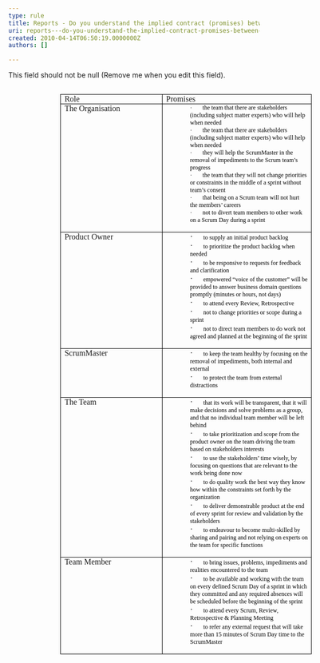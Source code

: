 ```yaml
---
type: rule
title: Reports - Do you understand the implied contract (promises) between Members of the Scrum Team?
uri: reports---do-you-understand-the-implied-contract-promises-between-members-of-the-scrum-team
created: 2010-04-14T06:50:19.0000000Z
authors: []

---
```




<span class='intro'> This field should not be null (Remove me when you edit this field). </span>


  <p style="margin&#58;0cm 0cm 0pt;">
    <font face="Calibri">&#160;</font>
  </p>
<table style="margin&#58;auto auto auto 78.35pt;border-collapse&#58;collapse;" border="0" cellspacing="0" cellpadding="0">
    <tbody>
        <tr>
            <td width="319" valign="top" style="border-bottom&#58;black 1pt solid;border-left&#58;black 1pt solid;padding-bottom&#58;0cm;background-color&#58;transparent;padding-left&#58;5.4pt;width&#58;239.4pt;padding-right&#58;5.4pt;border-top&#58;black 1pt solid;border-right&#58;black 1pt solid;padding-top&#58;0cm;">
            <p style="margin&#58;0cm 0cm 0pt;"><font face="Calibri">Role</font></p>
            </td>
            <td width="502" valign="top" style="border-bottom&#58;black 1pt solid;border-left&#58;#f0f0f0;padding-bottom&#58;0cm;background-color&#58;transparent;padding-left&#58;5.4pt;width&#58;376.45pt;padding-right&#58;5.4pt;border-top&#58;black 1pt solid;border-right&#58;black 1pt solid;padding-top&#58;0cm;">
            <p style="margin&#58;0cm 0cm 0pt;"><font face="Calibri">Promises </font></p>
            </td>
        </tr>
        <tr>
            <td width="319" valign="top" style="border-bottom&#58;black 1pt solid;border-left&#58;black 1pt solid;padding-bottom&#58;0cm;background-color&#58;transparent;padding-left&#58;5.4pt;width&#58;239.4pt;padding-right&#58;5.4pt;border-top&#58;#f0f0f0;border-right&#58;black 1pt solid;padding-top&#58;0cm;">
            <p style="margin&#58;0cm 0cm 0pt;"><font face="Calibri">The Organisation</font></p>
            </td>
            <td width="502" valign="top" style="border-bottom&#58;black 1pt solid;border-left&#58;#f0f0f0;padding-bottom&#58;0cm;background-color&#58;transparent;padding-left&#58;5.4pt;width&#58;376.45pt;padding-right&#58;5.4pt;border-top&#58;#f0f0f0;border-right&#58;black 1pt solid;padding-top&#58;0cm;">
            <p style="margin&#58;0cm 0cm 0pt 36pt;"><span style="font-family&#58;symbol;color&#58;black;font-size&#58;9pt;"><span>·<span style="font&#58;7pt 'times new roman';">&#160;&#160;&#160;&#160;&#160;&#160;&#160;&#160; </span></span><span style="font-family&#58;'trebuchet ms', 'sans-serif';color&#58;black;font-size&#58;9pt;">the team that there are stakeholders (including subject matter experts) who will help when needed</span>
            <p style="margin&#58;0cm 0cm 0pt 36pt;"><span style="font-family&#58;symbol;color&#58;black;font-size&#58;9pt;"><span>·<span style="font&#58;7pt 'times new roman';">&#160;&#160;&#160;&#160;&#160;&#160;&#160;&#160; </span></span><span style="font-family&#58;'trebuchet ms', 'sans-serif';color&#58;black;font-size&#58;9pt;">the team that there are stakeholders (including subject matter experts) who will help when needed</span>
            <p style="margin&#58;0cm 0cm 0pt 36pt;"><span style="font-family&#58;symbol;color&#58;black;font-size&#58;9pt;"><span>·<span style="font&#58;7pt 'times new roman';">&#160;&#160;&#160;&#160;&#160;&#160;&#160;&#160; </span></span><span style="font-family&#58;'trebuchet ms', 'sans-serif';color&#58;black;font-size&#58;9pt;">they will help the ScrumMaster in the removal of impediments to the Scrum team’s progress</span>
            <p style="margin&#58;0cm 0cm 0pt 36pt;"><span style="font-family&#58;symbol;color&#58;black;font-size&#58;9pt;"><span>·<span style="font&#58;7pt 'times new roman';">&#160;&#160;&#160;&#160;&#160;&#160;&#160;&#160; </span></span><span style="font-family&#58;'trebuchet ms', 'sans-serif';color&#58;black;font-size&#58;9pt;">the team that they will not change priorities or constraints in the middle of a sprint without team’s consent</span>
            <p style="margin&#58;0cm 0cm 0pt 36pt;"><span style="font-family&#58;symbol;color&#58;black;font-size&#58;9pt;"><span>·<span style="font&#58;7pt 'times new roman';">&#160;&#160;&#160;&#160;&#160;&#160;&#160;&#160; </span></span><span style="font-family&#58;'trebuchet ms', 'sans-serif';color&#58;black;font-size&#58;9pt;">that being on a Scrum team will not hurt the members’ careers</span>
            <p style="margin&#58;0cm 0cm 0pt 36pt;"><span style="font-family&#58;symbol;color&#58;black;font-size&#58;9pt;"><span>·<span style="font&#58;7pt 'times new roman';">&#160;&#160;&#160;&#160;&#160;&#160;&#160;&#160; </span></span><span style="font-family&#58;'trebuchet ms', 'sans-serif';color&#58;black;font-size&#58;9pt;">not to divert team members to other work on a Scrum Day during a sprint</span></span></p>
            </span></p>
            </span></p>
            </span></p>
            </span></p>
            </span></p>
            </td>
        </tr>
        <tr>
            <td width="319" valign="top" style="border-bottom&#58;black 1pt solid;border-left&#58;black 1pt solid;padding-bottom&#58;0cm;background-color&#58;transparent;padding-left&#58;5.4pt;width&#58;239.4pt;padding-right&#58;5.4pt;border-top&#58;#f0f0f0;border-right&#58;black 1pt solid;padding-top&#58;0cm;">
            <p style="margin&#58;0cm 0cm 0pt;"><font face="Calibri">Product Owner</font></p>
            </td>
            <td width="502" valign="top" style="border-bottom&#58;black 1pt solid;border-left&#58;#f0f0f0;padding-bottom&#58;0cm;background-color&#58;transparent;padding-left&#58;5.4pt;width&#58;376.45pt;padding-right&#58;5.4pt;border-top&#58;#f0f0f0;border-right&#58;black 1pt solid;padding-top&#58;0cm;">
            <p style="margin&#58;0cm 0cm 0pt 36pt;"><span style="font-family&#58;symbol;"><span>·<span style="font&#58;7pt 'times new roman';">&#160;&#160;&#160;&#160;&#160;&#160;&#160;&#160; </span></span><span style="font-family&#58;'trebuchet ms', 'sans-serif';color&#58;black;font-size&#58;9pt;">to supply an initial product backlog</span>
            <p style="margin&#58;0cm 0cm 0pt 36pt;"><span style="font-family&#58;symbol;"><span>·<span style="font&#58;7pt 'times new roman';">&#160;&#160;&#160;&#160;&#160;&#160;&#160;&#160; </span></span><span style="font-family&#58;'trebuchet ms', 'sans-serif';color&#58;black;font-size&#58;9pt;">to prioritize the product backlog when needed</span>
            <p style="margin&#58;0cm 0cm 0pt 36pt;"><span style="font-family&#58;symbol;"><span>·<span style="font&#58;7pt 'times new roman';">&#160;&#160;&#160;&#160;&#160;&#160;&#160;&#160; </span></span><span style="font-family&#58;'trebuchet ms', 'sans-serif';color&#58;black;font-size&#58;9pt;">to be responsive to requests for feedback and clarification</span>
            <p style="margin&#58;0cm 0cm 0pt 36pt;"><span style="font-family&#58;symbol;"><span>·<span style="font&#58;7pt 'times new roman';">&#160;&#160;&#160;&#160;&#160;&#160;&#160;&#160; </span></span><span style="font-family&#58;'trebuchet ms', 'sans-serif';color&#58;black;font-size&#58;9pt;">empowered “voice of the customer” will be provided to answer business domain questions promptly (minutes or hours, not days)</span>
            <p style="margin&#58;0cm 0cm 0pt 36pt;"><span style="font-family&#58;symbol;"><span>·<span style="font&#58;7pt 'times new roman';">&#160;&#160;&#160;&#160;&#160;&#160;&#160;&#160; </span></span><span style="font-family&#58;'trebuchet ms', 'sans-serif';color&#58;black;font-size&#58;9pt;">to attend every Review, Retrospective</span>
            <p style="margin&#58;0cm 0cm 0pt 36pt;"><span style="font-family&#58;symbol;"><span>·<span style="font&#58;7pt 'times new roman';">&#160;&#160;&#160;&#160;&#160;&#160;&#160;&#160; </span></span><span style="font-family&#58;'trebuchet ms', 'sans-serif';color&#58;black;font-size&#58;9pt;">not to change priorities or scope during a sprint</span>
            <p style="margin&#58;0cm 0cm 0pt 36pt;"><span style="font-family&#58;symbol;"><span>·<span style="font&#58;7pt 'times new roman';">&#160;&#160;&#160;&#160;&#160;&#160;&#160;&#160; </span></span><span style="font-family&#58;'trebuchet ms', 'sans-serif';color&#58;black;font-size&#58;9pt;">not to direct team members to do work not agreed and planned at the beginning of the sprint</span></span></p>
            </span></p>
            </span></p>
            </span></p>
            </span></p>
            </span></p>
            </span></p>
            </td>
        </tr>
        <tr>
            <td width="319" valign="top" style="border-bottom&#58;black 1pt solid;border-left&#58;black 1pt solid;padding-bottom&#58;0cm;background-color&#58;transparent;padding-left&#58;5.4pt;width&#58;239.4pt;padding-right&#58;5.4pt;border-top&#58;#f0f0f0;border-right&#58;black 1pt solid;padding-top&#58;0cm;">
            <p style="margin&#58;0cm 0cm 0pt;"><font face="Calibri">ScrumMaster</font></p>
            </td>
            <td width="502" valign="top" style="border-bottom&#58;black 1pt solid;border-left&#58;#f0f0f0;padding-bottom&#58;0cm;background-color&#58;transparent;padding-left&#58;5.4pt;width&#58;376.45pt;padding-right&#58;5.4pt;border-top&#58;#f0f0f0;border-right&#58;black 1pt solid;padding-top&#58;0cm;">
            <p style="margin&#58;0cm 0cm 0pt 36pt;"><span style="font-family&#58;symbol;"><span>·<span style="font&#58;7pt 'times new roman';">&#160;&#160;&#160;&#160;&#160;&#160;&#160;&#160; </span></span><span style="font-family&#58;'trebuchet ms', 'sans-serif';color&#58;black;font-size&#58;9pt;">to keep the team healthy by focusing on the removal of impediments, both internal and external</span>
            <p style="margin&#58;0cm 0cm 0pt 36pt;"><span style="font-family&#58;symbol;"><span>·<span style="font&#58;7pt 'times new roman';">&#160;&#160;&#160;&#160;&#160;&#160;&#160;&#160; </span></span><span style="font-family&#58;'trebuchet ms', 'sans-serif';color&#58;black;font-size&#58;9pt;">to protect the team from external distractions</span></span></p>
            </span></p>
            </td>
        </tr>
        <tr>
            <td width="319" valign="top" style="border-bottom&#58;black 1pt solid;border-left&#58;black 1pt solid;padding-bottom&#58;0cm;background-color&#58;transparent;padding-left&#58;5.4pt;width&#58;239.4pt;padding-right&#58;5.4pt;border-top&#58;#f0f0f0;border-right&#58;black 1pt solid;padding-top&#58;0cm;">
            <p style="margin&#58;0cm 0cm 0pt;"><font face="Calibri">The Team</font></p>
            </td>
            <td width="502" valign="top" style="border-bottom&#58;black 1pt solid;border-left&#58;#f0f0f0;padding-bottom&#58;0cm;background-color&#58;transparent;padding-left&#58;5.4pt;width&#58;376.45pt;padding-right&#58;5.4pt;border-top&#58;#f0f0f0;border-right&#58;black 1pt solid;padding-top&#58;0cm;">
            <p style="margin&#58;0cm 0cm 0pt 36pt;"><span style="font-family&#58;symbol;"><span>·<span style="font&#58;7pt 'times new roman';">&#160;&#160;&#160;&#160;&#160;&#160;&#160;&#160; </span></span><span style="font-family&#58;'trebuchet ms', 'sans-serif';color&#58;black;font-size&#58;9pt;">that its work will be transparent, that it will make decisions and solve problems as a group, and that no individual team member will be left behind</span>
            <p style="margin&#58;0cm 0cm 0pt 36pt;"><span style="font-family&#58;symbol;"><span>·<span style="font&#58;7pt 'times new roman';">&#160;&#160;&#160;&#160;&#160;&#160;&#160;&#160; </span></span><span style="font-family&#58;'trebuchet ms', 'sans-serif';color&#58;black;font-size&#58;9pt;">to take prioritization and scope from the product owner on the team driving the team based on stakeholders interests</span>
            <p style="margin&#58;0cm 0cm 0pt 36pt;"><span style="font-family&#58;symbol;"><span>·<span style="font&#58;7pt 'times new roman';">&#160;&#160;&#160;&#160;&#160;&#160;&#160;&#160; </span></span><span style="font-family&#58;'trebuchet ms', 'sans-serif';color&#58;black;font-size&#58;9pt;">to use the stakeholders’ time wisely, by focusing on questions that are relevant to the work being done now</span>
            <p style="margin&#58;0cm 0cm 0pt 36pt;"><span style="font-family&#58;symbol;"><span>·<span style="font&#58;7pt 'times new roman';">&#160;&#160;&#160;&#160;&#160;&#160;&#160;&#160; </span></span><span style="font-family&#58;'trebuchet ms', 'sans-serif';color&#58;black;font-size&#58;9pt;">to do quality work the best way they know how within the constraints set forth by the organization</span>
            <p style="margin&#58;0cm 0cm 0pt 36pt;"><span style="font-family&#58;symbol;"><span>·<span style="font&#58;7pt 'times new roman';">&#160;&#160;&#160;&#160;&#160;&#160;&#160;&#160; </span></span><span style="font-family&#58;'trebuchet ms', 'sans-serif';color&#58;black;font-size&#58;9pt;">to deliver demonstrable product at the end of every sprint for review and validation by the stakeholders</span>
            <p style="margin&#58;0cm 0cm 0pt 36pt;"><span style="font-family&#58;symbol;"><span>·<span style="font&#58;7pt 'times new roman';">&#160;&#160;&#160;&#160;&#160;&#160;&#160;&#160; </span></span><span style="font-family&#58;'trebuchet ms', 'sans-serif';color&#58;black;font-size&#58;9pt;">to endeavour to become multi-skilled by sharing and pairing and not relying on experts on the team for specific functions</span></span></p>
            </span></p>
            </span></p>
            </span></p>
            </span></p>
            </span></p>
            </td>
        </tr>
        <tr style="height&#58;76.5pt;">
            <td width="319" valign="top" style="border-bottom&#58;black 1pt solid;border-left&#58;black 1pt solid;padding-bottom&#58;0cm;background-color&#58;transparent;padding-left&#58;5.4pt;width&#58;239.4pt;padding-right&#58;5.4pt;height&#58;76.5pt;border-top&#58;#f0f0f0;border-right&#58;black 1pt solid;padding-top&#58;0cm;">
            <p style="margin&#58;0cm 0cm 0pt;"><font face="Calibri">Team Member</font></p>
            </td>
            <td width="502" valign="top" style="border-bottom&#58;black 1pt solid;border-left&#58;#f0f0f0;padding-bottom&#58;0cm;background-color&#58;transparent;padding-left&#58;5.4pt;width&#58;376.45pt;padding-right&#58;5.4pt;height&#58;76.5pt;border-top&#58;#f0f0f0;border-right&#58;black 1pt solid;padding-top&#58;0cm;">
            <p style="margin&#58;0cm 0cm 0pt 36pt;"><span style="font-family&#58;symbol;"><span>·<span style="font&#58;7pt 'times new roman';">&#160;&#160;&#160;&#160;&#160;&#160;&#160;&#160; </span></span><span style="font-family&#58;'trebuchet ms', 'sans-serif';color&#58;black;font-size&#58;9pt;">to bring issues, problems, impediments and realities encountered to the team</span>
            <p style="margin&#58;0cm 0cm 0pt 36pt;"><span style="font-family&#58;symbol;"><span>·<span style="font&#58;7pt 'times new roman';">&#160;&#160;&#160;&#160;&#160;&#160;&#160;&#160; </span></span><span style="font-family&#58;'trebuchet ms', 'sans-serif';color&#58;black;font-size&#58;9pt;">to be available and working with the team on every defined Scrum Day of a sprint in which they committed and any required absences will be scheduled before the beginning of the sprint</span>
            <p style="margin&#58;0cm 0cm 0pt 36pt;"><span style="font-family&#58;symbol;"><span>·<span style="font&#58;7pt 'times new roman';">&#160;&#160;&#160;&#160;&#160;&#160;&#160;&#160; </span></span><span style="font-family&#58;'trebuchet ms', 'sans-serif';color&#58;black;font-size&#58;9pt;">to attend every Scrum, Review, Retrospective &amp; Planning Meeting</span>
            <p style="margin&#58;0cm 0cm 0pt 36pt;"><span style="font-family&#58;symbol;"><span>·<span style="font&#58;7pt 'times new roman';">&#160;&#160;&#160;&#160;&#160;&#160;&#160;&#160; </span></span><span style="font-family&#58;'trebuchet ms', 'sans-serif';color&#58;black;font-size&#58;9pt;">to refer any external request that will take more than 15 minutes of Scrum Day time to the ScrumMaster</span></span></p>
            </span></p>
            </span></p>
            </span></p>
            </td>
        </tr>
    </tbody>
</table>
<p style="margin&#58;0cm 0cm 0pt;"><font face="Calibri">&#160;</font></p>



